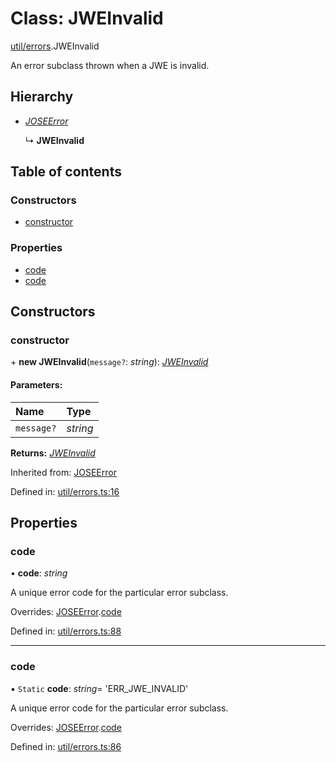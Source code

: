 # Class: JWEInvalid

[util/errors](../modules/util_errors.md).JWEInvalid

An error subclass thrown when a JWE is invalid.

## Hierarchy

* [*JOSEError*](util_errors.joseerror.md)

  ↳ **JWEInvalid**

## Table of contents

### Constructors

- [constructor](util_errors.jweinvalid.md#constructor)

### Properties

- [code](util_errors.jweinvalid.md#code)
- [code](util_errors.jweinvalid.md#code)

## Constructors

### constructor

\+ **new JWEInvalid**(`message?`: *string*): [*JWEInvalid*](util_errors.jweinvalid.md)

#### Parameters:

Name | Type |
:------ | :------ |
`message?` | *string* |

**Returns:** [*JWEInvalid*](util_errors.jweinvalid.md)

Inherited from: [JOSEError](util_errors.joseerror.md)

Defined in: [util/errors.ts:16](https://github.com/panva/jose/blob/v3.11.1/src/util/errors.ts#L16)

## Properties

### code

• **code**: *string*

A unique error code for the particular error subclass.

Overrides: [JOSEError](util_errors.joseerror.md).[code](util_errors.joseerror.md#code)

Defined in: [util/errors.ts:88](https://github.com/panva/jose/blob/v3.11.1/src/util/errors.ts#L88)

___

### code

▪ `Static` **code**: *string*= 'ERR\_JWE\_INVALID'

A unique error code for the particular error subclass.

Overrides: [JOSEError](util_errors.joseerror.md).[code](util_errors.joseerror.md#code)

Defined in: [util/errors.ts:86](https://github.com/panva/jose/blob/v3.11.1/src/util/errors.ts#L86)
